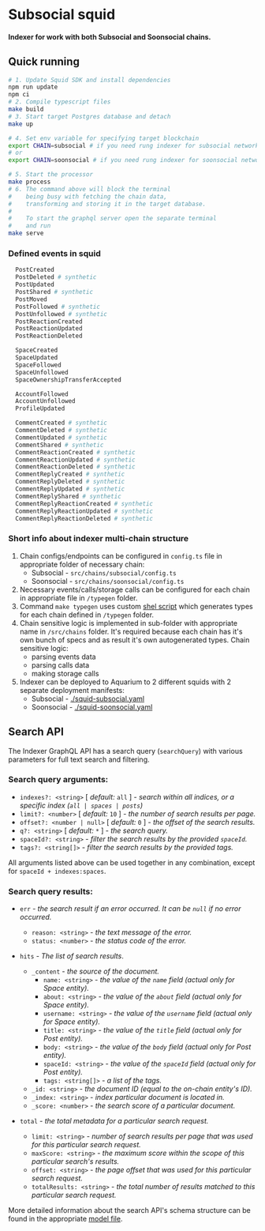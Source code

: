 # Subsocial squid

#### Indexer for work with both Subsocial and Soonsocial chains.

## Quick running

```bash
# 1. Update Squid SDK and install dependencies
npm run update
npm ci
# 2. Compile typescript files
make build
# 3. Start target Postgres database and detach
make up

# 4. Set env variable for specifying target blockchain
export CHAIN=subsocial # if you need rung indexer for subsocial network
# or
export CHAIN=soonsocial # if you need rung indexer for soonsocial network

# 5. Start the processor
make process
# 6. The command above will block the terminal
#    being busy with fetching the chain data,
#    transforming and storing it in the target database.
#
#    To start the graphql server open the separate terminal
#    and run
make serve
```

### Defined events in squid

```graphql
  PostCreated
  PostDeleted # synthetic
  PostUpdated
  PostShared # synthetic
  PostMoved
  PostFollowed # synthetic
  PostUnfollowed # synthetic
  PostReactionCreated
  PostReactionUpdated
  PostReactionDeleted

  SpaceCreated
  SpaceUpdated
  SpaceFollowed
  SpaceUnfollowed
  SpaceOwnershipTransferAccepted

  AccountFollowed
  AccountUnfollowed
  ProfileUpdated

  CommentCreated # synthetic
  CommentDeleted # synthetic
  CommentUpdated # synthetic
  CommentShared # synthetic
  CommentReactionCreated # synthetic
  CommentReactionUpdated # synthetic
  CommentReactionDeleted # synthetic
  CommentReplyCreated # synthetic
  CommentReplyDeleted # synthetic
  CommentReplyUpdated # synthetic
  CommentReplyShared # synthetic
  CommentReplyReactionCreated # synthetic
  CommentReplyReactionUpdated # synthetic
  CommentReplyReactionDeleted # synthetic
```

### Short info about indexer multi-chain structure

1. Chain configs/endpoints can be configured in `config.ts` file in appropriate folder of necessary chain:
   - Subsocial - `src/chains/subsocial/config.ts`
   - Soonsocial - `src/chains/soonsocial/config.ts`
2. Necessary events/calls/storage calls can be configured for each chain in appropriate file in `/typegen` folder.
3. Command `make typegen` uses custom [shel script](./scripts/typegen.sh) which generates types for each chain defined in `/typegen` folder.
4. Chain sensitive logic is implemented in sub-folder with appropriate name in `/src/chains` folder.
   It's required because each chain has it's own bunch of specs and as result it's own autogenerated types.
   Chain sensitive logic:
   - parsing events data
   - parsing calls data
   - making storage calls
5. Indexer can be deployed to Aquarium to 2 different squids with 2 separate deployment manifests:
   - Subsocial - [./squid-subsocial.yaml](./squid-subsocial.yaml)
   - Soonsocial - [./squid-soonsocial.yaml](./squid-soonsocial.yaml)

## Search API

The Indexer GraphQL API has a search query (`searchQuery`) with various parameters for full text search and filtering.

### Search query arguments:

- `indexes?: <string>` [ _default:_ `all` ] - _search within all indices, or a specific index (`all | spaces | posts`)_
- `limit?: <number>` [ _default:_ `10` ] - _the number of search results per page._
- `offset?: <number | null>` [ _default:_ `0` ] - _the offset of the search results._
- `q?: <string>` [ _default:_ `*` ] - _the search query._
- `spaceId?: <string>` - _filter the search results by the provided `spaceId`._
- `tags?: <string[]>` - _filter the search results by the provided tags._

All arguments listed above can be used together in any combination, except for `spaceId + indexes:spaces`.

### Search query results:

- `err` - _the search result if an error occurred. It can be `null` if no error occurred._

  - `reason: <string>` - _the text message of the error._
  - `status: <number>` - _the status code of the error._

- `hits` - _The list of search results_.
  - `_content` - _the source of the document._
    - `name: <string>` - _the value of the `name` field (actual only for Space entity)._
    - `about: <string>` - _the value of the `about` field (actual only for Space entity)._
    - `username: <string>` - _the value of the `username` field (actual only for Space entity)._
    - `title: <string>` - _the value of the `title` field (actual only for Post entity)._
    - `body: <string>` - _the value of the `body` field (actual only for Post entity)._
    - `spaceId: <string>` - _the value of the `spaceId` field (actual only for Post entity)._
    - `tags: <string[]>` - _a list of the tags._
  - `_id: <string>` - _the document ID (equal to the on-chain entity's ID)._
  - `_index: <string>` - _index particular document is located in._
  - `_score: <number>` - _the search score of a particular document._
- `total` - _the total metadata for a particular search request._
  - `limit: <string>` - _number of search results per page that was used for this particular search request._
  - `maxScore: <string>` - _the maximum score within the scope of this particular search's results._
  - `offset: <string>` - _the page offset that was used for this particular search request._
  - `totalResults: <string>` - _the total number of results matched to this particular search request._

More detailed information about the search API's schema structure can be found in the appropriate [model file](./src/server-extension/models/elasticSearchQuery.model.ts).
